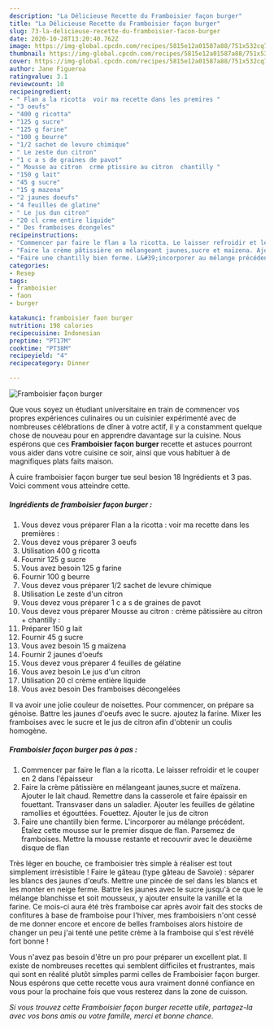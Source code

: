 ```yaml
---
description: "La Délicieuse Recette du Framboisier façon burger"
title: "La Délicieuse Recette du Framboisier façon burger"
slug: 73-la-delicieuse-recette-du-framboisier-facon-burger
date: 2020-10-28T13:20:40.762Z
image: https://img-global.cpcdn.com/recipes/5815e12a01587a88/751x532cq70/framboisier-facon-burger-photo-principale-de-la-recette.jpg
thumbnail: https://img-global.cpcdn.com/recipes/5815e12a01587a88/751x532cq70/framboisier-facon-burger-photo-principale-de-la-recette.jpg
cover: https://img-global.cpcdn.com/recipes/5815e12a01587a88/751x532cq70/framboisier-facon-burger-photo-principale-de-la-recette.jpg
author: Jane Figueroa
ratingvalue: 3.1
reviewcount: 10
recipeingredient:
- " Flan a la ricotta  voir ma recette dans les premires "
- "3 oeufs"
- "400 g ricotta"
- "125 g sucre"
- "125 g farine"
- "100 g beurre"
- "1/2 sachet de levure chimique"
- " Le zeste dun citron"
- "1 c a s de graines de pavot"
- " Mousse au citron  crme ptissire au citron  chantilly "
- "150 g lait"
- "45 g sucre"
- "15 g mazena"
- "2 jaunes doeufs"
- "4 feuilles de glatine"
- " Le jus dun citron"
- "20 cl crme entire liquide"
- " Des framboises dcongeles"
recipeinstructions:
- "Commencer par faire le flan a la ricotta. Le laisser refroidir et le couper en 2 dans l&#39;épaisseur"
- "Faire la crème pâtissière en mélangeant jaunes,sucre et maïzena. Ajouter le lait chaud. Remettre dans la casserole et faire épaissir en fouettant. Transvaser dans un saladier. Ajouter les feuilles de gélatine ramollies et égouttées. Fouettez. Ajouter le jus de citron"
- "Faire une chantilly bien ferme. L&#39;incorporer au mélange précédent. Étalez cette mousse sur le premier disque de flan. Parsemez de framboises. Mettre la mousse restante et recouvrir avec le deuxième disque de flan"
categories:
- Resep
tags:
- framboisier
- faon
- burger

katakunci: framboisier faon burger 
nutrition: 198 calories
recipecuisine: Indonesian
preptime: "PT17M"
cooktime: "PT38M"
recipeyield: "4"
recipecategory: Dinner

---
```



![Framboisier façon burger](https://img-global.cpcdn.com/recipes/5815e12a01587a88/751x532cq70/framboisier-facon-burger-photo-principale-de-la-recette.jpg)

Que vous soyez un étudiant universitaire en train de commencer vos propres expériences culinaires ou un cuisinier expérimenté avec de nombreuses célébrations de dîner à votre actif, il y a constamment quelque chose de nouveau pour en apprendre davantage sur la cuisine. Nous espérons que ces <strong> Framboisier façon burger </strong> recette et astuces pourront vous aider dans votre cuisine ce soir, ainsi que vous habituer à de magnifiques plats faits maison.

<!--inarticleads1-->

À cuire framboisier façon burger tue seul besion 18 Ingrédients et 3 pas. Voici comment vous atteindre cette.

##### Ingrédients de framboisier façon burger :

1. Vous devez vous préparer  Flan a la ricotta : voir ma recette dans les premières :
1. Vous devez vous préparer 3 oeufs
1. Utilisation 400 g ricotta
1. Fournir 125 g sucre
1. Vous avez besoin 125 g farine
1. Fournir 100 g beurre
1. Vous devez vous préparer 1/2 sachet de levure chimique
1. Utilisation  Le zeste d&#39;un citron
1. Vous devez vous préparer 1 c a s de graines de pavot
1. Vous devez vous préparer  Mousse au citron : crème pâtissière au citron + chantilly :
1. Préparer 150 g lait
1. Fournir 45 g sucre
1. Vous avez besoin 15 g maïzena
1. Fournir 2 jaunes d&#39;oeufs
1. Vous devez vous préparer 4 feuilles de gélatine
1. Vous avez besoin  Le jus d&#39;un citron
1. Utilisation 20 cl crème entière liquide
1. Vous avez besoin  Des framboises décongelées


Il va avoir une jolie couleur de noisettes. Pour commencer, on prépare sa génoise. Battre les jaunes d&#39;oeufs avec le sucre. ajoutez la farine. Mixer les framboises avec le sucre et le jus de citron afin d&#39;obtenir un coulis homogène. 

<!--inarticleads2-->

##### Framboisier façon burger pas à pas :

1. Commencer par faire le flan a la ricotta. Le laisser refroidir et le couper en 2 dans l&#39;épaisseur
1. Faire la crème pâtissière en mélangeant jaunes,sucre et maïzena. Ajouter le lait chaud. Remettre dans la casserole et faire épaissir en fouettant. Transvaser dans un saladier. Ajouter les feuilles de gélatine ramollies et égouttées. Fouettez. Ajouter le jus de citron
1. Faire une chantilly bien ferme. L&#39;incorporer au mélange précédent. Étalez cette mousse sur le premier disque de flan. Parsemez de framboises. Mettre la mousse restante et recouvrir avec le deuxième disque de flan


Très léger en bouche, ce framboisier très simple à réaliser est tout simplement irrésistible ! Faire le gâteau (type gâteau de Savoie) : séparer les blancs des jaunes d&#39;œufs. Mettre une pincée de sel dans les blancs et les monter en neige ferme. Battre les jaunes avec le sucre jusqu&#39;à ce que le mélange blanchisse et soit mousseux, y ajouter ensuite la vanille et la farine. Ce mois-ci aura été très framboise car après avoir fait des stocks de confitures à base de framboise pour l&#39;hiver, mes framboisiers n&#39;ont cessé de me donner encore et encore de belles framboises alors histoire de changer un peu j&#39;ai tenté une petite crème à la framboise qui s&#39;est révélé fort bonne ! 

<!--inarticleads1-->

<p>
Vous n'avez pas besoin d'être un pro pour préparer un excellent plat. Il existe de nombreuses recettes qui semblent difficiles et frustrantes, mais qui sont en réalité plutôt simples parmi celles de Framboisier façon burger. Nous espérons que cette recette vous aura vraiment donné confiance en vous pour la prochaine fois que vous resterez dans la zone de cuisson.
</p>

<p>
<i>Si vous trouvez cette Framboisier façon burger recette utile, partagez-la avec vos bons amis ou votre famille, merci et bonne chance.</i>
</p>

